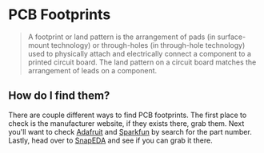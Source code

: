 # PCB Footprints

> A footprint or land pattern is the arrangement of pads (in surface-mount technology) or through-holes (in through-hole technology) used to physically attach and electrically connect a component to a printed circuit board. The land pattern on a circuit board matches the arrangement of leads on a component.

## How do I find them?

There are couple different ways to find PCB footprints. The first place to check is the manufacturer website, if they exists there, grab them. Next you'll want to check [Adafruit](http://www.adafruit.com) and [Sparkfun](http://www.sparkfun.com) by search for the part number. Lastly, head over to [SnapEDA](https://www.snapeda.com/) and see if you can grab it there.
